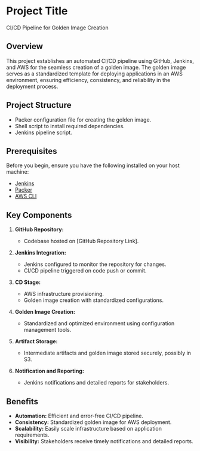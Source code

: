 # Project Title

CI/CD Pipeline for Golden Image Creation

## Overview

This project establishes an automated CI/CD pipeline using GitHub, Jenkins, and AWS for the seamless creation of a golden image. The golden image serves as a standardized template for deploying applications in an AWS environment, ensuring efficiency, consistency, and reliability in the deployment process.

## Project Structure

- Packer configuration file for creating the golden image.
- Shell script to install required dependencies.
- Jenkins pipeline script.

## Prerequisites

Before you begin, ensure you have the following installed on your host machine:

- [Jenkins](https://www.jenkins.io/doc/book/installing/)
- [Packer](https://www.packer.io/docs/install)
- [AWS CLI](https://docs.aws.amazon.com/cli/latest/userguide/cli-configure-files.html)

## Key Components

1. **GitHub Repository:**
   - Codebase hosted on [GitHub Repository Link].

2. **Jenkins Integration:**
   - Jenkins configured to monitor the repository for changes.
   - CI/CD pipeline triggered on code push or commit.

3. **CD Stage:**
   - AWS infrastructure provisioning.
   - Golden image creation with standardized configurations.

4. **Golden Image Creation:**
   - Standardized and optimized environment using configuration management tools.

5. **Artifact Storage:**
   - Intermediate artifacts and golden image stored securely, possibly in S3.

6. **Notification and Reporting:**
   - Jenkins notifications and detailed reports for stakeholders.

## Benefits

- **Automation:** Efficient and error-free CI/CD pipeline.
- **Consistency:** Standardized golden image for AWS deployment.
- **Scalability:** Easily scale infrastructure based on application requirements.
- **Visibility:** Stakeholders receive timely notifications and detailed reports.

